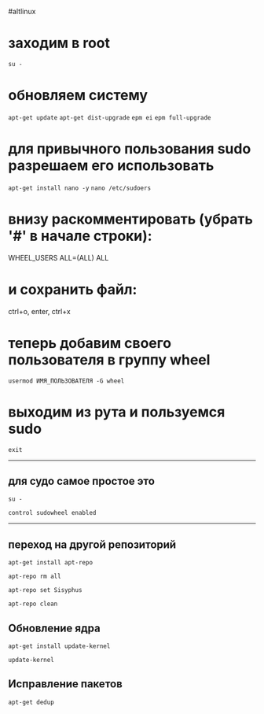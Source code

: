 #altlinux 
# заходим в root

`su -`

# обновляем систему

`apt-get update`
`apt-get dist-upgrade`
`epm ei`
`epm full-upgrade`

# для привычного пользования sudo разрешаем его использовать

`apt-get install nano -y`
`nano /etc/sudoers`

# внизу раскомментировать (убрать '#' в начале строки):

WHEEL_USERS ALL=(ALL) ALL

# и сохранить файл:

ctrl+o, enter, ctrl+x

# теперь добавим своего пользователя в группу wheel

`usermod ИМЯ_ПОЛЬЗОВАТЕЛЯ -G wheel`

# выходим из рута и пользуемся sudo

`exit`

* * *

## для судо самое простое это

`su -`

`control sudowheel enabled`

* * *

## переход на другой репозиторий

`apt-get install apt-repo`

`apt-repo rm all`

`apt-repo set Sisyphus`

`apt-repo clean`

## Обновление ядра

`apt-get install update-kernel`

`update-kernel`

## Исправление пакетов
`apt-get dedup`